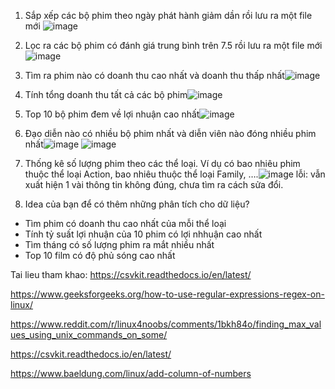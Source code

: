 1. Sắp xếp các bộ phim theo ngày phát hành giảm dần rồi lưu ra một file mới
   ![image](https://github.com/user-attachments/assets/f9d9ae69-876f-421e-825c-5910ce11d2d7)

2. Lọc ra các bộ phim có đánh giá trung bình trên 7.5 rồi lưu ra một file mới![image](https://github.com/user-attachments/assets/f6aa98f2-04e1-4b47-af04-e36e5e4b4d77)

3. Tìm ra phim nào có doanh thu cao nhất và doanh thu thấp nhất![image](https://github.com/user-attachments/assets/a9820f60-d3fe-47e4-8ee6-558108605cc8)

4. Tính tổng doanh thu tất cả các bộ phim![image](https://github.com/user-attachments/assets/be7c53ad-1a2e-4b9d-978a-4b3e2f694f75)

5. Top 10 bộ phim đem về lợi nhuận cao nhất![image](https://github.com/user-attachments/assets/63bdb813-9d2a-4576-9087-cdf1659b914d)


6. Đạo diễn nào có nhiều bộ phim nhất và diễn viên nào đóng nhiều phim nhất![image](https://github.com/user-attachments/assets/840a88dd-e6a7-47ed-bd77-fec93f479a4a)
![image](https://github.com/user-attachments/assets/8c28633c-0281-4803-ac80-3da8220d87c1)


7. Thống kê số lượng phim theo các thể loại. Ví dụ có bao nhiêu phim thuộc thể loại Action, bao nhiêu thuộc thể loại Family, ….![image](https://github.com/user-attachments/assets/1c023b56-a99a-4625-ab00-17ba211a6680) 
lỗi: vẫn xuất hiện 1 vài thông tin không đúng, chưa tìm ra cách sửa đổi.
8. Idea của bạn để có thêm những phân tích cho dữ liệu?
- Tìm phim có doanh thu cao nhất của mỗi thể loại
- Tính tỷ suất lợi nhuận của 10 phim có lợi nhhuận cao nhất
- Tìm tháng có số lượng phim ra mắt nhiều nhất
- Top 10 film có độ phủ sóng cao nhất

Tai lieu tham khao: 
https://csvkit.readthedocs.io/en/latest/

https://www.geeksforgeeks.org/how-to-use-regular-expressions-regex-on-linux/

https://www.reddit.com/r/linux4noobs/comments/1bkh84o/finding_max_values_using_unix_commands_on_some/

https://csvkit.readthedocs.io/en/latest/

https://www.baeldung.com/linux/add-column-of-numbers
